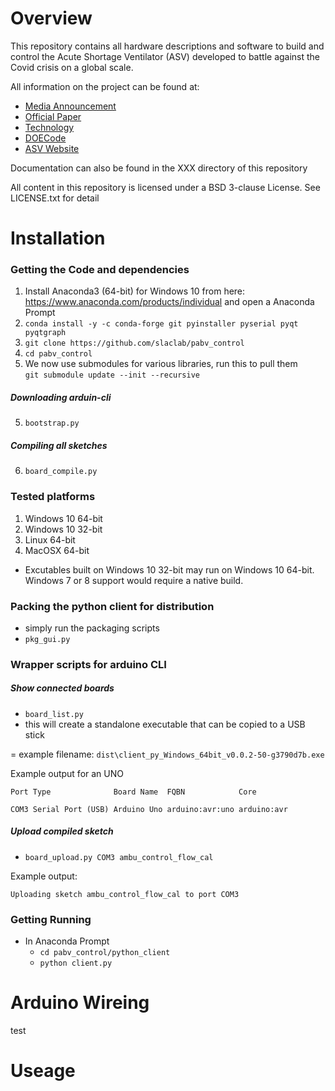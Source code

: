 # Overview

This repository contains all hardware descriptions and software to build and control the
Acute Shortage Ventilator (ASV) developed to battle against the Covid crisis on a global scale.

All information on the project can be found at:

- [Media Announcement](https://www6.slac.stanford.edu/news/2020-08-13-slac-scientists-invent-low-cost-emergency-ventilator-and-share-design-free.aspx)
- [Official Paper](https://www.medrxiv.org/content/10.1101/2020.07.20.20158147v1)
- [Technology](http://techfinder.stanford.edu/technologies/S20-256_acute-shortage-ventilator)
- [DOECode](https://www.osti.gov/doecode/biblio/52411)
- [ASV Website](https://www.slac-asv.net/)

Documentation can also be found in the XXX directory of this repository

All content in this repository is licensed under a BSD 3-clause License. See LICENSE.txt for detail


# Installation
### Getting the Code and dependencies
1. Install Anaconda3 (64-bit) for Windows 10 from here:
   https://www.anaconda.com/products/individual
and open a Anaconda Prompt
2. `conda install -y -c conda-forge git pyinstaller pyserial pyqt pyqtgraph`
3. `git clone https://github.com/slaclab/pabv_control`
4. `cd pabv_control`  
5. We now use submodules for various libraries, run this to pull them  
   `git submodule update --init --recursive`
##### Downloading arduin-cli
5. `bootstrap.py`
##### Compiling all sketches
6. `board_compile.py`

### Tested platforms
1.    Windows 10 64-bit
2.    Windows 10 32-bit
3.    Linux 64-bit
4.    MacOSX 64-bit

- Excutables built on Windows 10 32-bit may run on Windows 10 64-bit. Windows 7 or 8 support would require a native build.

### Packing the python client for distribution
- simply run the packaging scripts
- `pkg_gui.py`

### Wrapper scripts for arduino CLI

##### Show connected boards
- `board_list.py`
- this will create a standalone executable that can be copied to a USB stick

= example filename: `dist\client_py_Windows_64bit_v0.0.2-50-g3790d7b.exe`

Example output for an UNO

`Port Type              Board Name  FQBN            Core`

`COM3 Serial Port (USB) Arduino Uno arduino:avr:uno arduino:avr`

##### Upload compiled sketch
- `board_upload.py COM3 ambu_control_flow_cal`

Example output:

`Uploading sketch ambu_control_flow_cal to port COM3`

### Getting Running
- In Anaconda Prompt  
  - `cd pabv_control/python_client`  
  - `python client.py`  

# Arduino Wireing
test

# Useage
